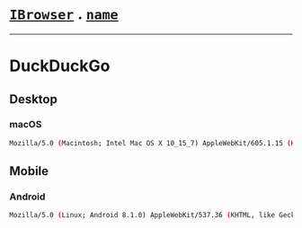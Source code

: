 # [`IBrowser`](/api/main/get-browser.md) . [`name`](../name.md)
---
# DuckDuckGo

## Desktop

### macOS

```sh
Mozilla/5.0 (Macintosh; Intel Mac OS X 10_15_7) AppleWebKit/605.1.15 (KHTML, like Gecko) Version/17.4.1 Safari/605.1.1517.4.1 Ddg/17.4.1
```

## Mobile

### Android

```sh
Mozilla/5.0 (Linux; Android 8.1.0) AppleWebKit/537.36 (KHTML, like Gecko) Version/4.0 Chrome/92.0.4515.131 Mobile DuckDuckGo/5 Safari/537.36
```